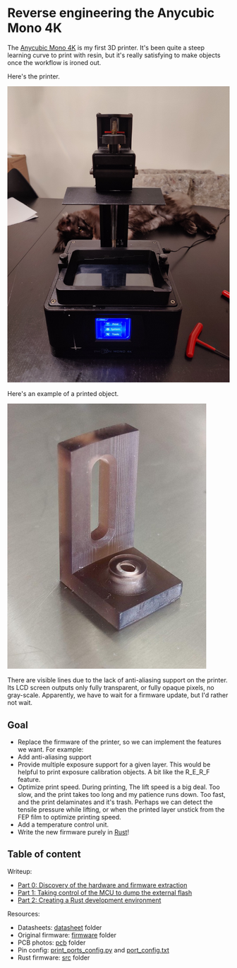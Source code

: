 Reverse engineering the Anycubic Mono 4K
========================================

The [Anycubic Mono 4K](https://www.anycubic.com/collections/3d-printers/products/photon-mono-4k)
is my first 3D printer. It's been quite a steep learning curve to print with
resin, but it's really satisfying to make objects once the workflow is ironed
out.

Here's the printer.

![Anycubic Mono 4K](part0/printer.jpg)

Here's an example of a printed object.

![Printed Bracket](part0/bracket_print.jpg)

There are visible lines due to the lack of anti-aliasing support on the printer.
Its LCD screen outputs only fully transparent, or fully opaque pixels, no gray-scale.
Apparently, we have to wait for a firmware update, but I'd rather not wait.

## Goal

* Replace the firmware of the printer, so we can implement the features we want.
  For example:
* Add anti-aliasing support
* Provide multiple exposure support for a given layer. This would be helpful to print
  exposure calibration objects. A bit like the R_E_R_F feature.
* Optimize print speed. During printing, The lift speed is a big deal. Too slow, and the print takes
  too long and my patience runs down. Too fast, and the print delaminates and
  it's trash. Perhaps we can detect the tensile pressure while lifting, or when
  the printed layer unstick from the FEP film to optimize printing speed.
* Add a temperature control unit.
* Write the new firmware purely in [Rust](https://www.rust-lang.org/what/embedded)!

## Table of content

Writeup:

* [Part 0: Discovery of the hardware and firmware extraction](part0/README.md)
* [Part 1: Taking control of the MCU to dump the external flash](part1/README.md)
* [Part 2: Creating a Rust development environment](part2/README.md)

Resources:

* Datasheets: [datasheet](datasheet) folder
* Original firmware: [firmware](firmware) folder
* PCB photos: [pcb](pcb) folder
* Pin config: [print_ports_config.py](firmware/print_ports_config.py) and [port_config.txt](firmware/port_config.txt)
* Rust firmware: [src](src) folder
